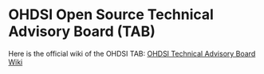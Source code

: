 # OHDSI Open Source Technical Advisory Board (TAB)

Here is the official wiki of the OHDSI TAB:
[OHDSI Technical Advisory Board Wiki](https://github.com/OHDSI/TAB/wiki)
